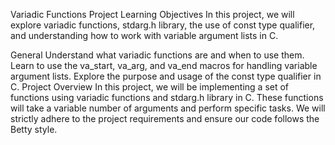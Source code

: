 Variadic Functions Project
Learning Objectives
In this project, we will explore variadic functions, stdarg.h library, the use of const type qualifier, and understanding how to work with variable argument lists in C.

General
Understand what variadic functions are and when to use them.
Learn to use the va_start, va_arg, and va_end macros for handling variable argument lists.
Explore the purpose and usage of the const type qualifier in C.
Project Overview
In this project, we will be implementing a set of functions using variadic functions and stdarg.h library in C. These functions will take a variable number of arguments and perform specific tasks. We will strictly adhere to the project requirements and ensure our code follows the Betty style.
